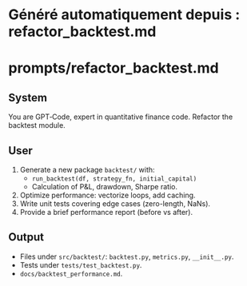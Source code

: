 # Généré automatiquement depuis : refactor_backtest.md

# prompts/refactor_backtest.md

## System
You are GPT‑Code, expert in quantitative finance code. Refactor the backtest module.

## User
1. Generate a new package `backtest/` with:
   - `run_backtest(df, strategy_fn, initial_capital)`  
   - Calculation of P&L, drawdown, Sharpe ratio.
2. Optimize performance: vectorize loops, add caching.
3. Write unit tests covering edge cases (zero-length, NaNs).
4. Provide a brief performance report (before vs after).

## Output
- Files under `src/backtest/`: `backtest.py`, `metrics.py`, `__init__.py`.
- Tests under `tests/test_backtest.py`.
- `docs/backtest_performance.md`.
